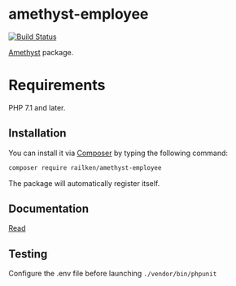 # amethyst-employee

[![Build Status](https://travis-ci.org/railken/amethyst-employee.svg?branch=master)](https://travis-ci.org/railken/amethyst-employee)

[Amethyst](https://github.com/railken/amethyst) package.

# Requirements

PHP 7.1 and later.

## Installation

You can install it via [Composer](https://getcomposer.org/) by typing the following command:

```bash
composer require railken/amethyst-employee
```

The package will automatically register itself.

## Documentation

[Read](docs/index.md)

## Testing

Configure the .env file before launching `./vendor/bin/phpunit`
